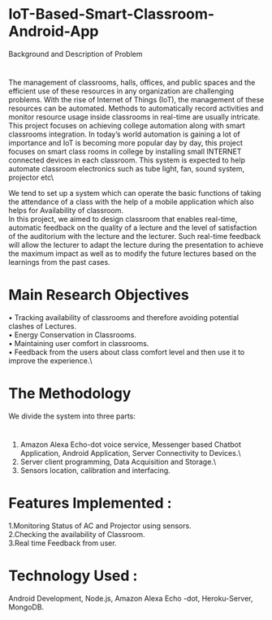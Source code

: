 # IoT-Based-Smart-Classroom-Android-App

Background and Description of Problem 
#
The management of classrooms, halls, offices, and public spaces and the efficient use of these resources in any organization are challenging problems. With the rise of Internet of Things (IoT), the management of these resources can be automated. Methods to automatically record activities and monitor resource usage inside classrooms in real-time are usually intricate.\
This project focuses on achieving college automation along with smart classrooms integration. In today’s world automation is gaining a lot of importance and IoT is becoming more popular day by day, this project focuses on smart class rooms in college by installing small INTERNET connected devices in each classroom. This system is expected to help automate classroom electronics such as tube light, fan, sound system, projector etc\

We tend to set up a system which can operate the basic functions of taking the attendance of a class with the help of a mobile application which also helps for Availability of classroom.\
In this project, we aimed to design classroom that enables real-time, automatic feedback on the quality of a lecture and the level of satisfaction of the auditorium with the lecture and the lecturer. Such real-time feedback will allow the lecturer to adapt the lecture during the presentation to achieve the maximum impact as well as to modify the future lectures based on the learnings from the past cases.

# Main Research Objectives

•	Tracking availability of classrooms and therefore avoiding potential clashes of Lectures.\
•	Energy Conservation in Classrooms.\
•	Maintaining user comfort in classrooms.\
•	Feedback from the users about class comfort level and then use it to improve the experience.\

# The Methodology

We divide the system into three parts:
#
1. Amazon Alexa Echo-dot voice service, Messenger based Chatbot Application, Android Application, Server Connectivity to Devices.\
2. Server client programming, Data Acquisition and Storage.\
3. Sensors location, calibration and interfacing.

# Features Implemented :	
1.Monitoring Status of AC and Projector using sensors.\
2.Checking the availability of Classroom.\
3.Real time Feedback from user.

# Technology Used :
Android Development, Node.js, Amazon Alexa Echo -dot, Heroku-Server, MongoDB.
